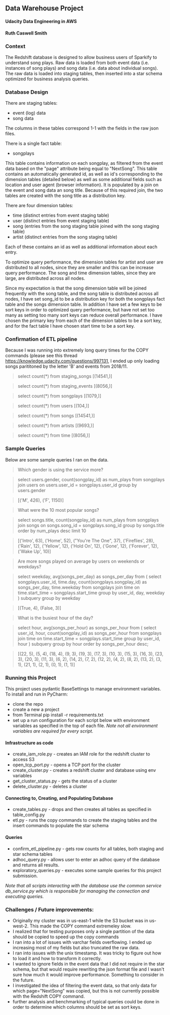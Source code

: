 ## Data Warehouse Project
#### Udacity Data Engineering in AWS
#### Ruth Caswell Smith

### Context

The Redshift database is designed to allow business users of Sparkify to understand song plays.
Raw data is loaded from both event data (i.e. instances of song plays) and song data (i.e. data
about individual songs). The raw data is loaded into staging tables, then inserted into a star
schema optimized for business analysis queries.

### Database Design
There are staging tables:
 - event (log) data
 - song data

The columns in these tables correspond 1-1 with the fields in the raw json files.

There is a single fact table:
- songplays

This table contains information on each songplay, as filtered from the event data based on
the "page" attribute being equal to "NextSong".  This table contains an automatically
generated id, as well as id's corresponding to the dimension tables (detailed below)
as well as some additional fields such as location and user agent (browser information).
It is populated by a join on the event and song data an song title.  Because of this
required join, the two tables are created with the song title as a distribution key.

There are four dimension tables:
- time (distinct entries from event staging table)
- user (distinct entries from event staging table)
- song (entries from the song staging table joined with the song staging table)
- artist (distinct entries from the song staging table)

Each of these contains an id as well as additional information about each entry.

To optimize query performance, the dimension tables for artist and user are distributed to
all nodes, since they are smaller and this can be increase query performance.  The song
and time dimension tables, since they are large, are distributed across all nodes.

Since my expectation is that the song dimension table will be joined frequently with the
song table, and the song table is distributed across all nodes, I have set song_id to be a
distribution key for both the songplays fact table and the songs dimension table.
In addition I have set a few keys to be sort keys in order to optimized query performance,
but have not set too many as setting too many sort keys can reduce overall performance.
I have chosen the primary key from each of the dimension tables to be a sort key, and for the
fact table I have chosen start time to be a sort key.


### Confirmation of ETL pipeline
Because I was running into extremely long query times for the COPY commands (please see this thread
 https://knowledge.udacity.com/questions/997131, I ended up only loading songs parititoned by the
letter 'B' and events from 2018/11.

> select count(*) from staging_songs
[(14541,)]

> select count(*) from staging_events
[(8056,)]

> select count(*) from songplays
[(1079,)]

> select count(*) from users
[(104,)]

> select count(*) from songs
[(14541,)]

> select count(*) from artists
[(9693,)]

> select count(*) from time
[(8056,)]

### Sample Queries
Below are some sample queries I ran on the data.

> Which gender is using the service more?

>select users.gender, count(songplay_id) as num_plays from songplays join users on users.user_id = songplays.user_id group by users.gender

>[('M', 426), ('F', 1150)]


> What were the 10 most popular songs?

>select songs.title, count(songplay_id) as num_plays from songplays join songs on songs.song_id = songplays.song_id group by songs.title order by num_plays desc limit 10

>[('Intro', 63), ('Home', 52), ("You're The One", 37), ('Fireflies', 28), ('Rain', 12), ('Yellow', 12), ('Hold On', 12), ('Gone', 12), ('Forever', 12), ('Wake Up', 10)]


> Are more songs played on average by users on weekends or weekdays?

>select weekday, avg(songs_per_day) as songs_per_day from (   select songplays.user_id, time.day, count(songplays.songplay_id) as songs_per_day, time.weekday   from songplays   join time on time.start_time = songplays.start_time  group by user_id, day, weekday ) subquery group by weekday

>[(True, 4), (False, 3)]


> What is the busiest hour of the day?

>select hour, avg(songs_per_hour) as songs_per_hour from (   select user_id, hour, count(songplay_id) as songs_per_hour   from songplays   join time on time.start_time = songplays.start_time   group by user_id, hour ) subquery group by hour order by songs_per_hour desc;

>[(22, 5), (5, 4), (18, 4), (9, 3), (19, 3), (17, 3), (10, 3), (15, 3), (16, 3), (23, 3), (20, 3), (11, 3), (6, 2), (14, 2), (7, 2), (12, 2), (4, 2), (8, 2), (13, 2), (3, 1), (21, 1), (2, 1), (0, 1), (1, 1)]


### Running this Project
This project uses pydantic BaseSettings to manage environment variables.  To install and run in PyCharm:
- clone the repo
- create a new a project
- from Terminal pip install -r requirements.txt
- set up a run configuration for each script below with environment variables as specified in
the top of each file.  *Note not all environment variables are required for every script.*

#### Infrastructure as code
- create_iam_role.py - creates an IAM role for the redshift cluster to access S3
- open_tcp_port.py - opens a TCP port for the cluster
- create_cluster.py - creates a redshift cluster and database using env variables
- get_cluster_status.py - gets the status of a cluster
- delete_cluster.py - deletes a cluster

#### Connecting to, Creating, and Populating Database
- create_tables.py - drops and then creates all tables as specified in table_config.py
- etl.py - runs the copy commands to create the staging tables and the insert commands to populate the
star schema

#### Queries
- confirm_etl_pipeline.py - gets row counts for all tables, both staging and star schema tables
- adhoc_query.py - allows user to enter an adhoc query of the database and returns all results.
- exploratory_queries.py - executes some sample queries for this project submission.

*Note that all scripts interacting with the database use the common service db_service.py which is responsible
for managing the connection and executing queries.*

### Challenges / Future improvements:
- Originally my cluster was in us-east-1 while the S3 bucket was in us-west-2. This made the
COPY command extremeley slow.
- I realized that for testing purposes only a single partition of the data should be copied to speed
up the copy commands
- I ran into a lot of issues with varchar fields overflowing.  I ended up increasing most of
my fields but also truncated the raw data.
- I ran into issues with the unix timestamp.  It was tricky to figure out how to load it
and how to transform it correctly.
- I wanted to ignore fields in the event data that I did not require in the star schema, but that
would require rewriting the json format file and I wasn't sure how much it would improve performance.
Something to consider in the future.
- I investigated the idea of filtering the event data, so that only data for which
page="NextSong" was copied, but this is not currently possible with the Redshift COPY command.
- further analysis and benchmarking of typical queries could be done in order to determine which
columns should be set as sort keys.




